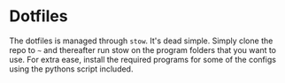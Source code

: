 # Dotfiles
The dotfiles is managed through `stow`. It's dead simple. Simply clone the repo to `~` and thereafter run stow on the program folders that you want to use. For extra ease, install the required programs for some of the configs using the pythons script included.

